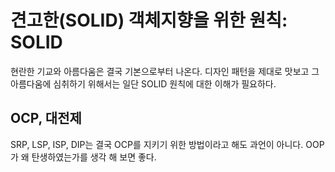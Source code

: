 # 견고한(SOLID) 객체지향을 위한 원칙: SOLID
현란한 기교와 아름다움은 결국 기본으로부터 나온다. 디자인 패턴을 제대로 맛보고 그 아름다움에 심취하기 위해서는 일단 SOLID 원칙에 대한 이해가 필요하다.

## OCP, 대전제
SRP, LSP, ISP, DIP는 결국 OCP를 지키기 위한 방법이라고 해도 과언이 아니다. OOP가 왜 탄생하였는가를 생각 해 보면 좋다.